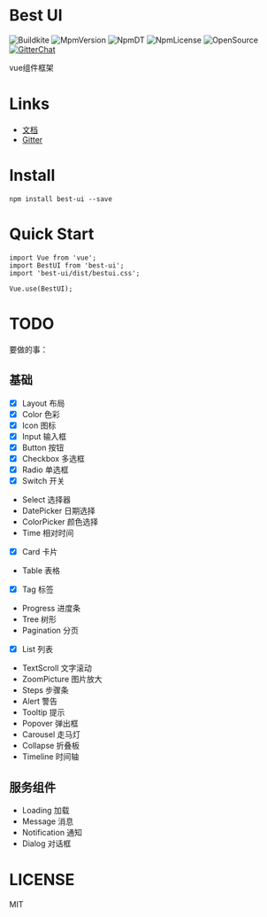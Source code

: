 # Best UI
![Buildkite](https://img.shields.io/buildkite/3826789cf8890b426057e6fe1c4e683bdf04fa24d498885489/master.svg) ![MpmVersion](https://img.shields.io/npm/v/best-ui.svg) ![NpmDT](https://img.shields.io/npm/dt/best-ui.svg) ![NpmLicense](https://img.shields.io/badge/License-MIT-blue.svg) ![OpenSource](https://badges.frapsoft.com/os/v2/open-source.svg?v=103) [![GitterChat](https://badges.gitter.im/best-ui/best-ui.svg)](https://gitter.im/best-ui/best-ui)

vue组件框架

# Links

* [文档](https://bestvist.github.io/best-ui/docs-dist/)
* [Gitter](https://gitter.im/best-ui/best-ui)

# Install 
```
npm install best-ui --save
```

# Quick Start
```
import Vue from 'vue';
import BestUI from 'best-ui';
import 'best-ui/dist/bestui.css';

Vue.use(BestUI);
```

# TODO
要做的事：
## 基础
- [x] Layout 布局
- [x] Color 色彩
- [x] Icon 图标
- [x] Input 输入框
- [x] Button 按钮
- [x] Checkbox 多选框
- [x] Radio 单选框
- [x] Switch 开关
- Select 选择器
- DatePicker 日期选择
- ColorPicker 颜色选择
- Time 相对时间
- [x] Card 卡片
- Table 表格
- [x] Tag 标签
- Progress 进度条
- Tree 树形
- Pagination 分页
- [x] List 列表
- TextScroll 文字滚动
- ZoomPicture 图片放大
- Steps 步骤条
- Alert 警告
- Tooltip 提示
- Popover 弹出框
- Carousel 走马灯
- Collapse 折叠板
- Timeline 时间轴

## 服务组件
- Loading 加载
- Message 消息
- Notification 通知
- Dialog 对话框

# LICENSE
MIT